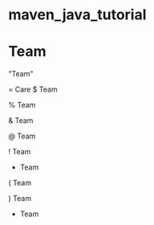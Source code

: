 # maven_java_tutorial

# Team

"Team"

= Care
 $ Team
 
 % Team 
 
 & Team
 
 @ Team
 
 ! Team
 
 * Team
 
 ( Team
 
 ) Team

* Team
